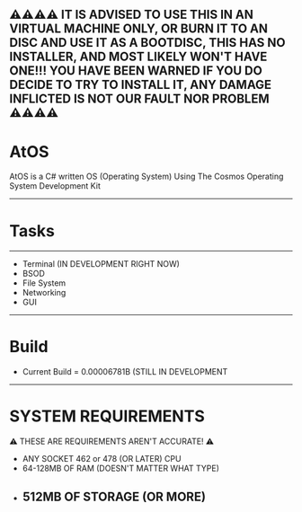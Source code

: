 ⚠⚠⚠⚠ IT IS ADVISED TO USE THIS IN AN VIRTUAL MACHINE ONLY, OR BURN IT TO AN DISC AND USE IT AS A BOOTDISC, THIS HAS NO INSTALLER, AND MOST LIKELY WON'T HAVE ONE!!! YOU HAVE BEEN WARNED IF YOU DO DECIDE TO TRY TO INSTALL IT, ANY DAMAGE INFLICTED IS NOT OUR FAULT NOR PROBLEM ⚠⚠⚠⚠
--------------------------------------
# AtOS
AtOS is a C# written OS (Operating System) Using The Cosmos Operating System Development Kit

--------------------------------------

# Tasks
--------------------------------------
- Terminal (IN DEVELOPMENT RIGHT NOW)
- BSOD 
- File System
- Networking
- GUI
--------------------------------------
# Build

- Current Build = 0.00006781B (STILL IN DEVELOPMENT

--------------------------------------
# SYSTEM REQUIREMENTS
⚠ THESE ARE REQUIREMENTS AREN'T ACCURATE! ⚠

- ANY SOCKET 462 or 478 (OR LATER) CPU
- 64-128MB OF RAM (DOESN'T MATTER WHAT TYPE)
- 512MB OF STORAGE (OR MORE)
  --------------------------------------
